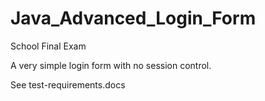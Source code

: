 # Java_Advanced_Login_Form
School Final Exam

A very simple login form with no session control.

See test-requirements.docs
